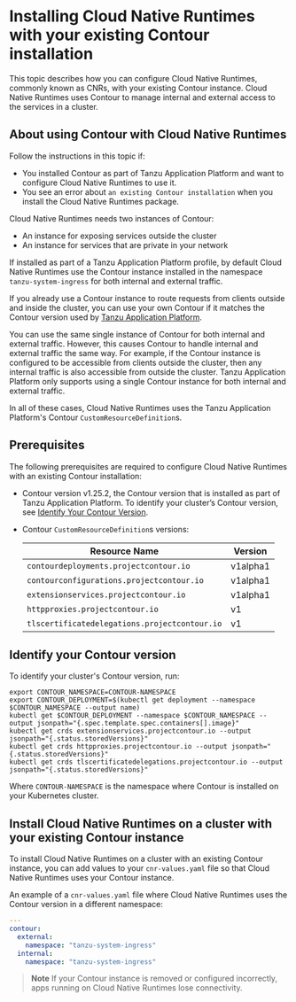# Installing Cloud Native Runtimes with your existing Contour installation

This topic describes how you can configure Cloud Native Runtimes, commonly known
as CNRs, with your existing Contour instance. Cloud Native Runtimes uses Contour
to manage internal and external access to the services in a cluster.

## <a id='overview'></a> About using Contour with Cloud Native Runtimes

Follow the instructions in this topic if:

- You installed Contour as part of Tanzu Application Platform and want to configure Cloud Native Runtimes to use it.
- You see an error about `an existing Contour installation` when you install the Cloud Native Runtimes package.

Cloud Native Runtimes needs two instances of Contour:

- An instance for exposing services outside the cluster
- An instance for services that are private in your network

If installed as part of a Tanzu Application Platform profile,
by default Cloud Native Runtimes use the Contour instance installed in the
namespace `tanzu-system-ingress` for both internal and external traffic.

If you already use a Contour instance to route requests from clients outside and
inside the cluster, you can use your own Contour if it matches the Contour
version used by [Tanzu Application Platform](../../cert-manager/install.hbs.md).

You can use the same single instance of Contour for both internal and external
traffic. However, this causes Contour to handle internal and external traffic
the same way. For example, if the Contour instance is configured to be
accessible from clients outside the cluster, then any internal traffic is also
accessible from outside the cluster. Tanzu Application Platform only supports
using a single Contour instance for both internal and external traffic.

In all of these cases, Cloud Native Runtimes uses the Tanzu Application Platform's Contour `CustomResourceDefinition`s.

## <a id='prerecs'></a> Prerequisites

The following prerequisites are required to configure Cloud Native Runtimes with an existing Contour installation:

- Contour version v1.25.2, the Contour version that is installed as part of Tanzu Application Platform. To identify your cluster’s Contour version, see [Identify Your Contour Version](#identify-version).
- Contour `CustomResourceDefinition`s versions:

    | Resource Name                                 | Version  |
    | ----------------------------------------------| -------- |
    | `contourdeployments.projectcontour.io`        | v1alpha1 |
    | `contourconfigurations.projectcontour.io`     | v1alpha1 |
    | `extensionservices.projectcontour.io`         | v1alpha1 |
    | `httpproxies.projectcontour.io`               | v1       |
    | `tlscertificatedelegations.projectcontour.io` | v1       |

## <a id='identify-version'></a> Identify your Contour version

To identify your cluster's Contour version, run:

```console
export CONTOUR_NAMESPACE=CONTOUR-NAMESPACE
export CONTOUR_DEPLOYMENT=$(kubectl get deployment --namespace $CONTOUR_NAMESPACE --output name)
kubectl get $CONTOUR_DEPLOYMENT --namespace $CONTOUR_NAMESPACE --output jsonpath="{.spec.template.spec.containers[].image}"
kubectl get crds extensionservices.projectcontour.io --output jsonpath="{.status.storedVersions}"
kubectl get crds httpproxies.projectcontour.io --output jsonpath="{.status.storedVersions}"
kubectl get crds tlscertificatedelegations.projectcontour.io --output jsonpath="{.status.storedVersions}"
```

Where `CONTOUR-NAMESPACE` is the namespace where Contour is installed on your Kubernetes cluster.

## <a id='install-existing-contour'></a> Install Cloud Native Runtimes on a cluster with your existing Contour instance

To install Cloud Native Runtimes on a cluster with an existing Contour instance,
you can add values to your `cnr-values.yaml` file so that Cloud Native Runtimes uses your Contour instance.

An example of a `cnr-values.yaml` file where Cloud Native Runtimes uses the Contour version in a different namespace:

```yaml
---
contour:
  external:
    namespace: "tanzu-system-ingress"
  internal:
    namespace: "tanzu-system-ingress"
```

> **Note** If your Contour instance is removed or configured incorrectly, apps running on Cloud Native Runtimes lose connectivity.
